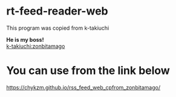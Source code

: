 # rt-feed-reader-web
This program was copied from k-takiuchi  

**He is my boss!**  
[k-takiuchi:zonbitamago](https://github.com/zonbitamago)

# You can use from the link below
https://chykzm.github.io/rss_feed_web_cpfrom_zonbitamago/
